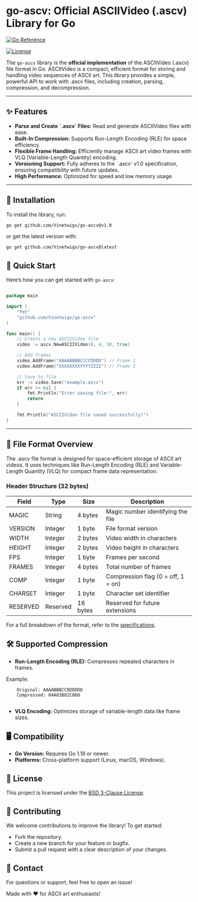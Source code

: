 # go-ascv: Official ASCIIVideo (.ascv) Library for Go

[![Go Reference](https://pkg.go.dev/badge/github.com/Vinetwigs/go-ascv.svg)](https://pkg.go.dev/github.com/Vinetwigs/go-ascv)

[![License](https://img.shields.io/badge/License-BSD_3--Clause-orange.svg)](https://opensource.org/licenses/BSD-3-Clause)

The `go-ascv` library is the **official implementation** of the ASCIIVideo (.ascv) file format in Go. ASCIIVideo is a compact, efficient format for storing and handling video sequences of ASCII art. This library provides a simple, powerful API to work with .ascv files, including creation, parsing, compression, and decompression.

- - -

## ✨ Features

*   **Parse and Create \`.ascv\` Files:** Read and generate ASCIIVideo files with ease.
*   **Built-In Compression:** Supports Run-Length Encoding (RLE) for space efficiency.
*   **Flexible Frame Handling:** Efficiently manage ASCII art video frames with VLQ (Variable-Length Quantity) encoding.
*   **Versioning Support:** Fully adheres to the \`.ascv\` v1.0 specification, ensuring compatibility with future updates.
*   **High Performance:** Optimized for speed and low memory usage.

- - -

## 📖 Installation

To install the library, run:

```bash
go get github.com/Vinetwigs/go-ascv@v1.0
```

or get the latest version with:

```bash
go get github.com/Vinetwigs/go-ascv@latest
```

## 🚀 Quick Start

Here’s how you can get started with `go-ascv`:

```go

package main

import (
	"fmt"
	"github.com/Vinetwigs/go-ascv"
)

func main() {
	// Create a new ASCIIVideo file
	video := ascv.NewASCIIVideo(8, 4, 30, true)

	// Add frames
	video.AddFrame("AAAABBBBCCCCDDDD") // Frame 1
	video.AddFrame("XXXXXXXXYYYYZZZZ") // Frame 2

	// Save to file
	err := video.Save("example.ascv")
	if err != nil {
		fmt.Println("Error saving file:", err)
		return
	}

	fmt.Println("ASCIIVideo file saved successfully!")
}
```

- - -

## 📂 File Format Overview

The .ascv file format is designed for space-efficient storage of ASCII art videos. It uses techniques like Run-Length Encoding (RLE) and Variable-Length Quantity (VLQ) for compact frame data representation.

### Header Structure (32 bytes)

| Field | Type | Size | Description |
| --- | --- | --- | --- |
| MAGIC | String | 4 bytes | Magic number identifying the file |
| VERSION | Integer | 1 byte | File format version |
| WIDTH | Integer | 2 bytes | Video width in characters |
| HEIGHT | Integer | 2 bytes | Video height in characters |
| FPS | Integer | 1 byte | Frames per second |
| FRAMES | Integer | 4 bytes | Total number of frames |
| COMP | Integer | 1 byte | Compression flag (0 = off, 1 = on) |
| CHARSET | Integer | 1 byte | Character set identifier |
| RESERVED | Reserved | 16 bytes | Reserved for future extensions |

For a full breakdown of the format, refer to the [specifications](.\docs\ASCV_File_Format_Specifications.pdf).

## 🛠️ Supported Compression

*   **Run-Length Encoding (RLE):** Compresses repeated characters in frames.

Example:

```
    Original: AAAABBBCCDDDDDD
    Compressed: 04A03B02C06D
    
```

*   **VLQ Encoding:** Optimizes storage of variable-length data like frame sizes.

## 🖥️ Compatibility

*   **Go Version:** Requires Go 1.18 or newer.
*   **Platforms:** Cross-platform support (Linux, macOS, Windows).

## 📜 License

This project is licensed under the [BSD 3-Clause License](https://opensource.org/license/bsd-3-clause).

## 🌟 Contributing

We welcome contributions to improve the library! To get started:

*   Fork the repository.
*   Create a new branch for your feature or bugfix.
*   Submit a pull request with a clear description of your changes.

## 📧 Contact

For questions or support, feel free to open an issue!

Made with ❤️ for ASCII art enthusiasts!